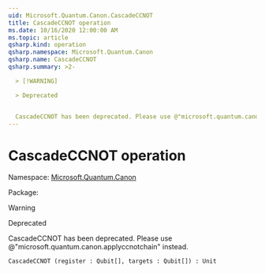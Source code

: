 ```yaml
---
uid: Microsoft.Quantum.Canon.CascadeCCNOT
title: CascadeCCNOT operation
ms.date: 10/16/2020 12:00:00 AM
ms.topic: article
qsharp.kind: operation
qsharp.namespace: Microsoft.Quantum.Canon
qsharp.name: CascadeCCNOT
qsharp.summary: >2-

  > [!WARNING]

  > Deprecated


  CascadeCCNOT has been deprecated. Please use @"microsoft.quantum.canon.applyccnotchain" instead.
---
```


# CascadeCCNOT operation

Namespace: [Microsoft.Quantum.Canon](xref:Microsoft.Quantum.Canon)

Package: [](https://nuget.org/packages/)


> [!WARNING]
> Deprecated
CascadeCCNOT has been deprecated. Please use @"microsoft.quantum.canon.applyccnotchain" instead.

```Q#
CascadeCCNOT (register : Qubit[], targets : Qubit[]) : Unit
```
